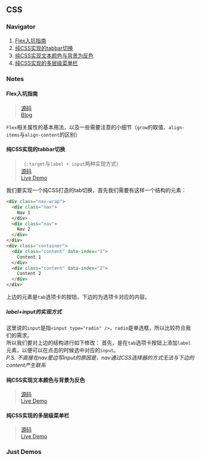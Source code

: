 ## CSS

### Navigator

1. [Flex入坑指南](#flex入坑指南)
2. [纯CSS实现的tabbar切换](#纯css实现的tabbar切换)
3. [纯CSS实现文本颜色与背景为反色](#纯css实现文本颜色与背景为反色)
4. [纯CSS实现的多层级菜单栏](#纯css实现的多层级菜单栏)

### Notes

#### Flex入坑指南

> [源码](./html/flex)  
> [Blog](https://blog.jiasm.org/2018/06/03/Flex入坑指南/)

`Flex`相关属性的基本用法，以及一些需要注意的小细节（`grow`的取值、`align-items`与`align-content`的区别）  

#### 纯CSS实现的tabbar切换

> （`:target`与`label + input`两种实现方式）  
> [源码](./dist/css/navigator-bar.scss)  
> [Live Demo](https://blog.jiasm.org/notebook/html/pure-css-tab-bar.html)

我们要实现一个纯CSS打造的tab切换，首先我们需要有这样一个结构的元素：
```html
<div class="nav-wrap">
  <div class="nav">
    Nav 1
  </div>
  <div class="nav">
    Nav 2
  </div>
</div>
<div class="container">
  <div class="content" data-index="1">
    Content 1
  </div>
  <div class="content" data-index="2">
    Content 2
  </div>
</div>
```
上边的元素是`tab`选项卡的按钮，下边的为选项卡对应的内容。  

##### label+input的实现方式

这里说的`input`是指`<input type="radio" />`，`radio`是单选框，所以比较符合我们的需求。  
所以我们要对上边的结构进行如下修改：
首先，是在`tab`选项卡按钮上添加`label`元素，以便可以在点击的时候选中对应的`input`。  
*P.S. 不直接在nav里边写input的原因是，nav通过CSS选择器的方式无法与下边的content产生联系*  


#### 纯CSS实现文本颜色与背景为反色

> [源码](./html/invert-background-color-2-text-color.html)  
> [Live Demo](https://blog.jiasm.org/notebook/html/invert-background-color-2-text-color.html)

#### 纯CSS实现的多层级菜单栏

> [源码](./html/deep-child-menu.html)  
> [Live Demo](https://blog.jiasm.org/notebook/html/deep-child-menu.html)

### Just Demos
